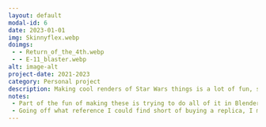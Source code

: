 ```yaml
---
layout: default
modal-id: 6
date: 2023-01-01
img: Skinnyflex.webp
doimgs:
 - - Return_of_the_4th.webp
 - - E-11_blaster.webp
alt: image-alt
project-date: 2021-2023
category: Personal project
description: Making cool renders of Star Wars things is a lot of fun, so I make sure to do it from time to time.  The frame and 'Star Wars' text was generated with geometry nodes based off the camera settings and position, and the crystal was also generated with geometry nodes.  Other minor details such as dings and scratches were done procedurally.  The lightsaber was hand modeled based on a real one and procedurally textured.
notes:
 - Part of the fun of making these is trying to do all of it in Blender.  In this image, the stars were created using geometry nodes and the planet was a procedural texture on a flat plane.
 - Going off what reference I could find short of buying a replica, I modeled this E-11 for 3D printing purposes.  When all the internals are modeled, it makes for really cool translucent renders.
---
```

